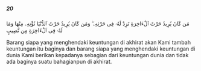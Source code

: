##### 20

<span class="ayah">مَن كَانَ يُرِيدُ حَرْثَ ٱلْءَاخِرَةِ نَزِدْ لَهُۥ فِى حَرْثِهِۦ ۖ وَمَن كَانَ يُرِيدُ حَرْثَ ٱلدُّنْيَا نُؤْتِهِۦ مِنْهَا وَمَا لَهُۥ فِى ٱلْءَاخِرَةِ مِن نَّصِيبٍ</span>

<span class="ayah_translation">Barang siapa yang menghendaki keuntungan di akhirat akan Kami tambah keuntungan itu baginya dan barang siapa yang menghendaki keuntungan di dunia Kami berikan kepadanya sebagian dari keuntungan dunia dan tidak ada baginya suatu bahagianpun di akhirat.</span>
